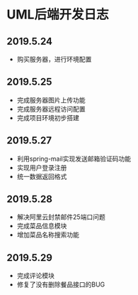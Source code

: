 # UML后端开发日志
## 2019.5.24
- 购买服务器，进行环境配置
## 2019.5.25
- 完成服务器图片上传功能
- 完成服务器远程访问配置
- 完成项目环境初步搭建
## 2019.5.27
- 利用spring-mail实现发送邮箱验证码功能
- 实现用户登录注册
- 统一数据返回格式
## 2019.5.28
- 解决阿里云封禁邮件25端口问题
- 完成菜品信息模块
- 增加菜品名称搜索功能
## 2019.5.29
- 完成评论模块
- 修复了没有删除餐品接口的BUG
